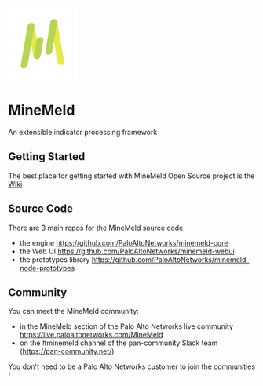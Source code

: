 
![logo](images/MM-logo.png) 

# MineMeld

An extensible indicator processing framework

## Getting Started
The best place for getting started with MineMeld Open Source project is the [Wiki](https://github.com/PaloAltoNetworks/minemeld/wiki)

## Source Code
There are 3 main repos for the MineMeld source code:
- the engine https://github.com/PaloAltoNetworks/minemeld-core
- the Web UI https://github.com/PaloAltoNetworks/minemeld-webui
- the prototypes library https://github.com/PaloAltoNetworks/minemeld-node-prototypes

## Community
You can meet the MineMeld community:
- in the MineMeld section of the Palo Alto Networks live community https://live.paloaltonetworks.com/MineMeld
- on the #minemeld channel of the pan-community Slack team (https://pan-community.net/)

You don't need to be a Palo Alto Networks customer to join the communities !
